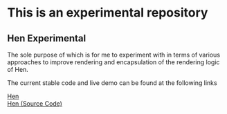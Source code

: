 # This is an experimental repository

## Hen Experimental 



The sole purpose of which is for me to experiment with in terms of various approaches to improve rendering and encapsulation of the rendering logic of Hen.

The current stable code and live demo can be found at the following links

[Hen](https://hen.reaper.im)  
[Hen (Source Code)](https://github.com/barelyhuman/hen)






